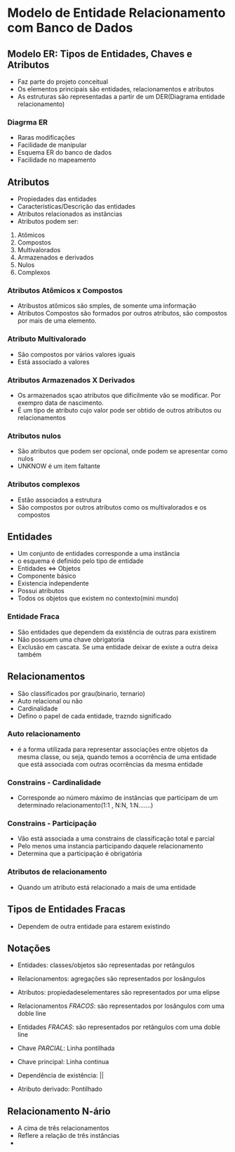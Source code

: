 # Modelo de Entidade Relacionamento com Banco de Dados

## Modelo ER: Tipos de Entidades, Chaves e Atributos
- Faz parte do projeto conceitual
- Os elementos principais são entidades, relacionamentos e atributos
- As estruturas são representadas a partir de um DER(Diagrama entidade relacionamento)

### Diagrma ER
- Raras modificações
- Facilidade de manipular
- Esquema ER do banco de dados
- Facilidade no mapeamento


## Atributos
- Propiedades das entidades
- Características/Descrição das entidades
- Atributos relacionados as instâncias
- Atributos podem ser:
1. Atômicos
2. Compostos
3. Multivalorados
4. Armazenados e derivados
5. Nulos
6. Complexos 

### Atributos Atômicos x Compostos
- Atribustos atômicos são smples, de somente uma informação
- Atributos Compostos são formados por outros atributos, são compostos por mais de uma elemento.

### Atributo Multivalorado
- São compostos por vários valores iguais
- Está associado a valores

### Atributos Armazenados X Derivados
- Os armazenados sçao atributos que dificilmente vão se modificar. Por exempro data de nascimento.
- É um tipo de atributo cujo valor pode ser obtido de outros atributos ou relacionamentos

### Atributos nulos
- São atributos que podem ser opcional, onde podem se apresentar como nulos
- UNKNOW é um item faltante

### Atributos complexos
- Estão associados a estrutura
- São compostos por outros atributos como os multivalorados e os compostos


## Entidades
- Um conjunto de entidades corresponde a uma instância
- o esquema é definido pelo tipo de entidade
- Entidades <=> Objetos
- Componente básico
- Existencia independente
- Possui atributos
- Todos os objetos que existem no contexto(mini mundo)

### Entidade Fraca
- São entidades que dependem da existência de outras para existirem
- Não possuem uma chave obrigatoria
- Exclusão em cascata. Se uma entidade deixar de existe a outra deixa também

## Relacionamentos
- São classificados por grau(binario, ternario)
- Auto relacional ou não
- Cardinalidade
- Defino o  papel de cada entidade, trazndo significado 

### Auto relacionamento
- é a forma utilizada para representar associações entre objetos da mesma classe, ou seja, quando temos a ocorrência de uma entidade que está associada com outras ocorrências da mesma entidade

### Constrains - Cardinalidade
- Corresponde ao número máximo de instãncias que participam de um determinado relacionamento(1:1 , N:N, 1:N.......)

### Constrains - Participação
- Vão está associada a uma constrains de classificação total e parcial
- Pelo menos uma instancia participando daquele relacionamento
- Determina que a participação é obrigatória

### Atributos de relacionamento
- Quando um atributo está relacionado a mais de uma entidade

## Tipos de Entidades Fracas
- Dependem de outra entidade para estarem existindo

## Notações
- Entidades: classes/objetos são representadas por retângulos
- Relacionamentos: agregações são representados por losângulos
- Atributos: propiedadeselementares são representados por uma elipse

- Relacionamentos _FRACOS_:  são representados por losângulos com uma doble line
- Entidades _FRACAS_:  são representados por retângulos com uma doble line
- Chave _PARCIAL_: Linha pontilhada
- Chave principal: Linha continua
- Dependência de existência: ||
- Atributo derivado: Pontilhado

## Relacionamento N-ário
- A cima de três relacionamentos
- Reflere a relação de três instâncias
- 





 